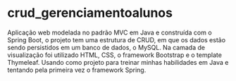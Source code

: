 # crud_gerenciamentoalunos
Aplicação web modelada no padrão MVC em Java e construída com o Spring Boot, o projeto tem uma estrutura de CRUD, em que os dados estão sendo persistidos em um banco de dados, o MySQL. Na camada de visualização foi utilizado HTML, CSS, o framework Bootstrap e o template Thymeleaf. 
Usando como projeto para treinar minhas habilidades em Java e tentando pela primeira vez o framework Spring.
